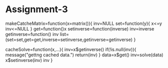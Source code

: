 # Assignment-3
makeCatcheMatrix=function(x=matrix()){
    inv=NULL
    set=function(y){
        x<=y
        inv<=NULL
    }
    get=function()x
    setinverse=function(inverse) inv=inverse
    getinverse=function() inv
    list=(set=set,get=get,inverse=setinverse,getinverse=getinverse)
}

cacheSolve=function(x,...){
    inv=x$getinverse()
    if(!is.null(inv)){
        message("gettng cached data.")
        return(inv)
        }
    data=x$get()
    inv=solve(data)
    x$setinverse(inv)
    inv
    }
